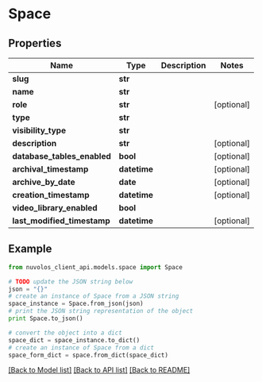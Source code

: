 # Space


## Properties

Name | Type | Description | Notes
------------ | ------------- | ------------- | -------------
**slug** | **str** |  | 
**name** | **str** |  | 
**role** | **str** |  | [optional] 
**type** | **str** |  | 
**visibility_type** | **str** |  | 
**description** | **str** |  | [optional] 
**database_tables_enabled** | **bool** |  | [optional] 
**archival_timestamp** | **datetime** |  | [optional] 
**archive_by_date** | **date** |  | [optional] 
**creation_timestamp** | **datetime** |  | [optional] 
**video_library_enabled** | **bool** |  | 
**last_modified_timestamp** | **datetime** |  | [optional] 

## Example

```python
from nuvolos_client_api.models.space import Space

# TODO update the JSON string below
json = "{}"
# create an instance of Space from a JSON string
space_instance = Space.from_json(json)
# print the JSON string representation of the object
print Space.to_json()

# convert the object into a dict
space_dict = space_instance.to_dict()
# create an instance of Space from a dict
space_form_dict = space.from_dict(space_dict)
```
[[Back to Model list]](../README.md#documentation-for-models) [[Back to API list]](../README.md#documentation-for-api-endpoints) [[Back to README]](../README.md)


